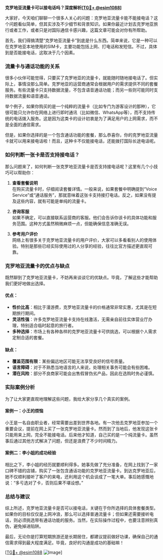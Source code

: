 **克罗地亚流量卡可以接电话吗？深度解析[[TG💪+ @esim1088](https://t.me/s/esim1088)]**

大家好，今天咱们聊聊一个很多人关心的问题：克罗地亚流量卡能不能接电话？这个问题看似简单，但其实涉及不少细节和背景知识。如果你最近计划去克罗地亚旅行或者工作，或者只是对国际通信卡感兴趣，这篇文章可能会对你有所帮助。

首先，我们得搞清楚“克罗地亚流量卡”到底是什么东西。简单来说，它是一种可以在克罗地亚本地使用的SIM卡，主要功能包括上网、打电话和发短信。不过，具体到是否能接电话，这取决于几个因素。

### 流量卡与通话功能的关系

很多小伙伴可能觉得，只要买了克罗地亚的流量卡，就能随时随地接电话了。但实际上，事情没那么简单。克罗地亚的运营商通常会根据用户的需求提供不同的套餐服务。有些流量卡只支持数据流量，不包含语音通话功能；而另一些则可能同时支持数据流量和语音通话。

举个例子，如果你购买的是一个纯粹的流量卡（比如专门为游客设计的那种），它很可能只允许你在网络上进行即时通讯（比如微信、WhatsApp等），而不支持传统的电话拨入服务。这是因为这类卡的设计初衷是为了满足用户的上网需求，而不是全面的通信需求。

但是，如果你选择的是一个包含通话功能的套餐，那么恭喜你，你的克罗地亚流量卡就可以用来接电话啦！而且，这种卡不仅能接电话，还能拨打国际长途电话呢。

### 如何判断一张卡是否支持接电话？

那么问题来了，如何判断一张克罗地亚流量卡是否支持接电话呢？这里有几个小技巧可以帮助你：

1. **查看套餐说明**  
   在购买流量卡时，仔细阅读套餐详情。一般来说，如果套餐中明确提到“Voice Service”或“通话服务”，那就意味着这张卡支持接打电话。反之，如果没有提及这些内容，就有可能是单纯的流量卡。

2. **咨询客服**  
   如果不确定，可以直接联系运营商的客服。他们会告诉你该卡的具体功能和服务范围。这种方式虽然稍微麻烦一点，但能确保信息准确无误。

3. **参考用户评价**  
   网络上有很多关于克罗地亚流量卡的用户评价，大家可以多看看别人的使用体验。特别是那些已经实际使用过的人分享的经验，往往比官方描述更直观可靠。

### 克罗地亚流量卡的优点与缺点

既然聊到了克罗地亚流量卡，不妨再来谈谈它的优缺点。毕竟，了解这些才能帮助我们更好地做出选择。

#### 优点：
- **性价比高**：相比于漫游费，克罗地亚流量卡的价格通常非常实惠，尤其是在短期旅行期间。
- **灵活性强**：许多克罗地亚流量卡支持在线激活，无需亲自前往实体营业厅办理，特别适合临时起意的旅行者。
- **多种选择**：市场上有各种各样的克罗地亚流量卡可供挑选，可以根据个人需求定制合适的套餐。

#### 缺点：
- **覆盖范围有限**：某些偏远地区可能无法享受良好的信号质量。
- **语言障碍**：对于不熟悉当地语言的人来说，处理相关事务可能会有些困难。
- **潜在风险**：部分不良商家可能会出售假冒伪劣产品，因此在选购时务必谨慎。

### 实际案例分析

为了让大家更直观地理解这些问题，我给大家分享几个真实的案例。

#### 案例一：小王的烦恼
小王是一名自由职业者，经常需要出差到世界各地。有一次他去克罗地亚参加一个重要会议，提前在网上买了一张克罗地亚流量卡。然而到了当地后，他发现这张卡只能用来上网，完全不能接电话。后来他才知道，自己买的是一个纯流量卡。虽然事后通过其他方式解决了问题，但还是浪费了不少时间精力。

#### 案例二：李小姐的成功经验
相比之下，李小姐的经历就要顺利得多。她事先做了充分准备，在网上找到了一家口碑不错的店铺，购买了一张包含通话功能的克罗地亚流量卡。到达克罗地亚后，她不仅顺利接听了客户的来电，还利用这个机会谈成了一笔大单。事后她感慨地说：“多亏选对了卡，否则后果不堪设想。”

### 总结与建议

综上所述，克罗地亚流量卡是否可以接电话，关键在于你所选择的具体套餐类型。如果你的目标仅仅是上网冲浪，那么可以选择普通流量卡；但如果还需要接听电话，则必须挑选带有通话功能的服务。当然，在实际操作过程中，也要注意辨别真伪，避免掉进陷阱。

最后，无论你是打算短期旅游还是长期居住，都建议提前做好功课，确保自己的通信需求得到最大程度满足。毕竟，良好的沟通是成功的基础嘛！

[[TG💪+ @esim1088](https://t.me/s/esim1088) ![Image](https://i.postimg.cc/4NQfJmqS/Snipaste-2025-05-13-00-14-12.png)]
